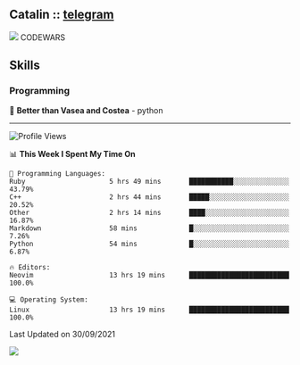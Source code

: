 ## Catalin :: [telegram](https://t.me/catalinhimself) 
![](https://www.codewars.com/users/Catalinhimself/badges/micro) CODEWARS

<!--
![](https://github.com/Catalinhimself/Catalinhimself/blob/main/Sakura_Nene_CPP.jpg)
-->

## Skills
### Programming
🥇 **Better than Vasea and Costea** - python

-----
<!--START_SECTION:waka-->
![Profile Views](http://img.shields.io/badge/Profile%20Views-3-blue)

📊 **This Week I Spent My Time On** 

```text
💬 Programming Languages: 
Ruby                     5 hrs 49 mins       ███████████░░░░░░░░░░░░░░   43.79% 
C++                      2 hrs 44 mins       █████░░░░░░░░░░░░░░░░░░░░   20.52% 
Other                    2 hrs 14 mins       ████░░░░░░░░░░░░░░░░░░░░░   16.87% 
Markdown                 58 mins             █░░░░░░░░░░░░░░░░░░░░░░░░   7.26% 
Python                   54 mins             █░░░░░░░░░░░░░░░░░░░░░░░░   6.87%

🔥 Editors: 
Neovim                   13 hrs 19 mins      █████████████████████████   100.0%

💻 Operating System: 
Linux                    13 hrs 19 mins      █████████████████████████   100.0%

```


 Last Updated on 30/09/2021
<!--END_SECTION:waka-->

![](https://github-readme-stats.vercel.app/api/wakatime?username=catalinhimself&theme=calm)

  


